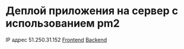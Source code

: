 # Деплой приложения на сервер с использованием pm2

IP адрес 51.250.31.152
[Frontend](https://edgaryanke.nomorepartiesco.ru/)
[Backend](https://api.edgaryanke.nomorepartiesco.ru/)
